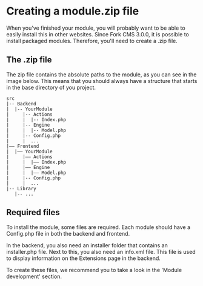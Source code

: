 # Creating a module.zip file

When you've finished your module, you will probably want to be able to easily install this in other websites. Since Fork CMS 3.0.0, it is possible to install packaged modules. Therefore, you'll need to create a .zip file.

## The .zip file

The zip file contains the absolute paths to the module, as you can see in the image below. This means that you should always have a structure that starts in the base directory of you project.

    src
    |-- Backend
    |  |-- YourModule
    |     |-- Actions
    |     |  |-- Index.php
    |     |-- Engine
    |     |  |-- Model.php
    |     |-- Config.php
    |     |  ...
    |–– Frontend
    |  |–– YourModule
    |     |–– Actions
    |     |  |–– Index.php
    |     |–– Engine
    |     |  |–– Model.php
    |     |-- Config.php
    |     |  ...
    |-- Library
       |-- ...

## Required files

To install the module, some files are required. Each module should have a Config.php file in both the backend and frontend.

In the backend, you also need an installer folder that contains an installer.php file. Next to this, you also need an info.xml file. This file is used to display information on the Extensions page in the backend. 

To create these files, we recommend you to take a look in the 'Module development' section.
